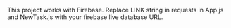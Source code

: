 This project works with Firebase. Replace LINK string in requests in App.js and NewTask.js with your firebase live database URL. 